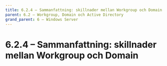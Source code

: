 ```yaml
---
title: 6.2.4 – Sammanfattning: skillnader mellan Workgroup och Domain
parent: 6.2 – Workgroup, Domain och Active Directory
grand_parent: 6 – Windows Server
---
```

# 6.2.4 – Sammanfattning: skillnader mellan Workgroup och Domain

